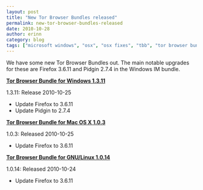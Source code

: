 ```yaml
---
layout: post
title: "New Tor Browser Bundles released"
permalink: new-tor-browser-bundles-released
date: 2010-10-28
author: erinn
category: blog
tags: ["microsoft windows", "osx", "osx fixes", "tbb", "tor browser bundle", "windows bundles"]
---
```


We have some new Tor Browser Bundles out. The main notable upgrades for these are Firefox 3.6.11 and Pidgin 2.7.4 in the Windows IM bundle.

**[Tor Browser Bundle for Windows 1.3.11](https://www.torproject.org/projects/torbrowser.html.en)**

1.3.11: Release 2010-10-25

- Update Firefox to 3.6.11
- Update Pidgin to 2.7.4

**[Tor Browser Bundle for Mac OS X 1.0.3](https://www.torproject.org/projects/torbrowser.html.en)**

1.0.3: Released 2010-10-25

- Update Firefox to 3.6.11

**[Tor Browser Bundle for GNU/Linux 1.0.14](https://www.torproject.org/projects/torbrowser.html.en)**

1.0.14: Released 2010-10-24

- Update Firefox to 3.6.11

